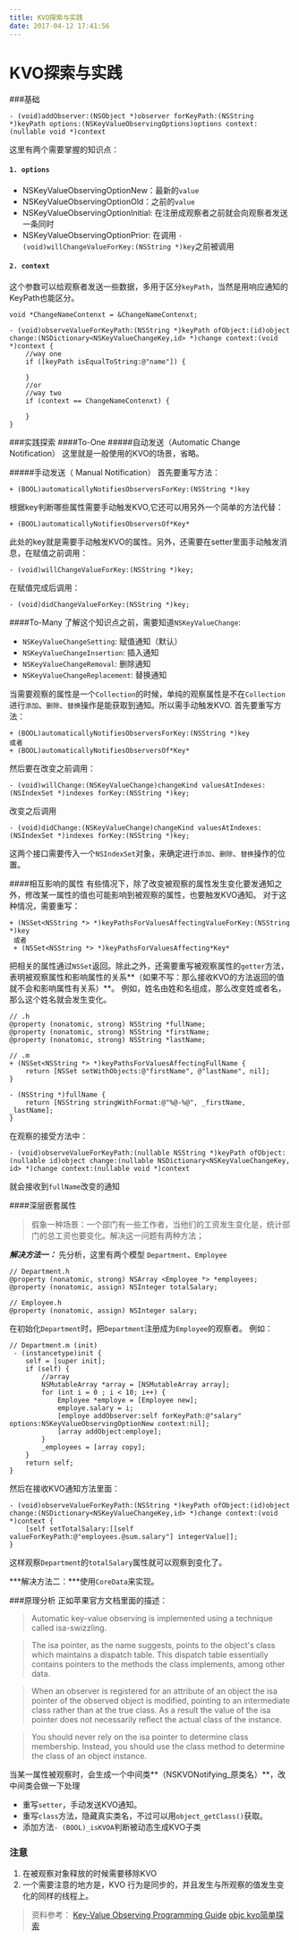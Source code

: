 ```yaml
---
title: KVO探索与实践
date: 2017-04-12 17:41:56
---
```

# KVO探索与实践
###基础
```
- (void)addObserver:(NSObject *)observer forKeyPath:(NSString *)keyPath options:(NSKeyValueObservingOptions)options context:(nullable void *)context
```
这里有两个需要掌握的知识点：
#### `1. options`
* NSKeyValueObservingOptionNew：最新的`value`
* NSKeyValueObservingOptionOld：之前的`value`
* NSKeyValueObservingOptionInitial: 在注册成观察者之前就会向观察者发送一条同时
* NSKeyValueObservingOptionPrior: 在调用
`- (void)willChangeValueForKey:(NSString *)key`之前被调用

#### `2. context`
这个参数可以给观察者发送一些数据，多用于区分`keyPath`，当然是用响应通知的KeyPath也能区分。

```
void *ChangeNameContenxt = &ChangeNameContenxt;

- (void)observeValueForKeyPath:(NSString *)keyPath ofObject:(id)object change:(NSDictionary<NSKeyValueChangeKey,id> *)change context:(void *)context {
    //way one
    if ([keyPath isEqualToString:@"name"]) {
        
    }
    //or
    //way two
    if (context == ChangeNameContenxt) {
        
    }
}
```

###实践探索
####To-One
#####自动发送（Automatic Change Notification）
这里就是一般使用的KVO的场景，省略。

#####手动发送（ Manual Notification）
首先要重写方法：

```
+ (BOOL)automaticallyNotifiesObserversForKey:(NSString *)key
```
根据key判断哪些属性需要手动触发KVO,它还可以用另外一个简单的方法代替：

```
+ (BOOL)automaticallyNotifiesObserversOf*Key*
```
此处的key就是需要手动触发KVO的属性。另外，还需要在setter里面手动触发消息，在赋值之前调用：

```
- (void)willChangeValueForKey:(NSString *)key;
```

在赋值完成后调用：

``` 
- (void)didChangeValueForKey:(NSString *)key;
```

####To-Many
了解这个知识点之前，需要知道`NSKeyValueChange`:

* `NSKeyValueChangeSetting`: 赋值通知（默认）
* `NSKeyValueChangeInsertion`: 插入通知
* `NSKeyValueChangeRemoval`: 删除通知
* `NSKeyValueChangeReplacement`: 替换通知

当需要观察的属性是一个`Collection`的时候，单纯的观察属性是不在`Collection`进行`添加`、`删除`、`替换`操作是能获取到通知。所以需手动触发KVO.
首先要重写方法：

```
+ (BOOL)automaticallyNotifiesObserversForKey:(NSString *)key
或者
+ (BOOL)automaticallyNotifiesObserversOf*Key*
```
然后要在改变之前调用：

```
- (void)willChange:(NSKeyValueChange)changeKind valuesAtIndexes:(NSIndexSet *)indexes forKey:(NSString *)key;
```
改变之后调用

```
- (void)didChange:(NSKeyValueChange)changeKind valuesAtIndexes:(NSIndexSet *)indexes forKey:(NSString *)key;
```
这两个接口需要传入一个`NSIndexSet`对象，来确定进行`添加`、`删除`、`替换`操作的位置。

####相互影响的属性
有些情况下，除了改变被观察的属性发生变化要发通知之外，修改某一属性的值也可能影响到被观察的属性，也要触发KVO通知。
对于这种情况，需要重写：

```
+ (NSSet<NSString *> *)keyPathsForValuesAffectingValueForKey:(NSString *)key
 或者
 + (NSSet<NSString *> *)keyPathsForValuesAffecting*Key*
```
把相关的属性通过`NSSet`返回。除此之外，还需要重写被观察属性的`getter`方法，表明被观察属性和影响属性的关系**（如果不写：那么接收KVO的方法返回的值就不会和影响属性有关系）**。
例如，姓名由姓和名组成，那么改变姓或者名，那么这个姓名就会发生变化。

```
// .h
@property (nonatomic, strong) NSString *fullName;
@property (nonatomic, strong) NSString *firstName;
@property (nonatomic, strong) NSString *lastName;

// .m
+ (NSSet<NSString *> *)keyPathsForValuesAffectingFullName {
    return [NSSet setWithObjects:@"firstName", @"lastName", nil];
}

- (NSString *)fullName {
    return [NSString stringWithFormat:@"%@-%@", _firstName, _lastName];
}
```

在观察的接受方法中：

```
- (void)observeValueForKeyPath:(nullable NSString *)keyPath ofObject:(nullable id)object change:(nullable NSDictionary<NSKeyValueChangeKey, id> *)change context:(nullable void *)context
```
就会接收到`fullName`改变的通知


####深层嵌套属性
> 假象一种场景：一个部门有一些工作者，当他们的工资发生变化是，统计部门的总工资也要变化。解决这一问题有两种方法；

***解决方法一：*** 先分析，这里有两个模型 `Department`、`Employee`

```
// Department.h
@property (nonatomic, strong) NSArray <Employee *> *employees;
@property (nonatomic, assign) NSInteger totalSalary;
```


```
// Employee.h
@property (nonatomic, assign) NSInteger salary;
```

在初始化`Department`时，把`Department`注册成为`Employee`的观察者。
例如：

```
// Department.m (init)
 - (instancetype)init {
    self = [super init];
    if (self) {
        //array
        NSMutableArray *array = [NSMutableArray array];
        for (int i = 0 ; i < 10; i++) {
            Employee *employe = [Employee new];
            employe.salary = i;
            [employe addObserver:self forKeyPath:@"salary" options:NSKeyValueObservingOptionNew context:nil];
            [array addObject:employe];
        }
        _employees = [array copy];
    }
    return self;
}
```

然后在接收KVO通知方法里面：

```
- (void)observeValueForKeyPath:(NSString *)keyPath ofObject:(id)object change:(NSDictionary<NSKeyValueChangeKey,id> *)change context:(void *)context {
    [self setTotalSalary:[[self valueForKeyPath:@"employees.@sum.salary"] integerValue]];
}
```
这样观察`Department`的`totalSalary`属性就可以观察到变化了。

***解决方法二：***使用`CoreData`来实现。

###原理分析
正如苹果官方文档里面的描述：

>Automatic key-value observing is implemented using a technique called isa-swizzling.

>The isa pointer, as the name suggests, points to the object's class which maintains a dispatch table. This dispatch table essentially contains pointers to the methods the class implements, among other data.

>When an observer is registered for an attribute of an object the isa pointer of the observed object is modified, pointing to an intermediate class rather than at the true class. As a result the value of the isa pointer does not necessarily reflect the actual class of the instance.

>You should never rely on the isa pointer to determine class membership. Instead, you should use the class method to determine the class of an object instance.

当某一属性被观察时，会生成一个中间类**（NSKVONotifying_原类名）**，改中间类会做一下处理

* 重写`setter`，手动发送KVO通知。
* 重写`class`方法，隐藏真实类名，不过可以用`object_getClass()`获取。
* 添加方法`- (BOOL)_isKVOA`判断被动态生成KVO子类

### 注意
1. 在被观察对象释放的时候需要移除KVO
2. 一个需要注意的地方是，KVO 行为是同步的，并且发生与所观察的值发生变化的同样的线程上。

>  资料参考：
 [Key-Value Observing Programming Guide](https://developer.apple.com/library/content/documentation/Cocoa/Conceptual/KeyValueObserving/KeyValueObserving.html#//apple_ref/doc/uid/10000177-BCICJDHA)
 [objc kvo简单探索](http://blog.sunnyxx.com/2014/03/09/objc_kvo_secret/)

